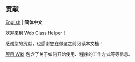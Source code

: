 ## 贡献

[English](./CONTRIBUTING.md) | **简体中文**

欢迎来到 Web Class Helper！

感谢您的贡献，也感谢您在做这之前阅读本文档！

[项目 Wiki](https://github.com/class-tools/Web-Class-Helper/wiki) 包含了关于如何开始使用、程序的工作方式等等信息。